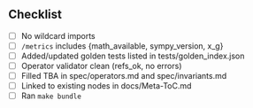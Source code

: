 ## Checklist

- [ ] No wildcard imports
- [ ] `/metrics` includes {math_available, sympy_version, x_g}
- [ ] Added/updated golden tests listed in tests/golden_index.json
- [ ] Operator validator clean (refs_ok, no errors)
- [ ] Filled TBA in spec/operators.md and spec/invariants.md
- [ ] Linked to existing nodes in docs/Meta-ToC.md
- [ ] Ran `make bundle`
